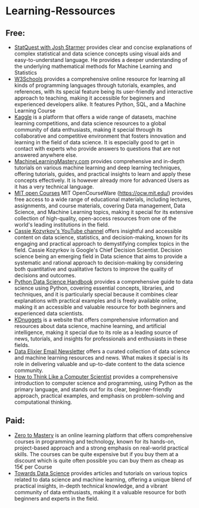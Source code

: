 # Learning-Ressources

## Free:
- [StatQuest with Josh Starmer](https://www.youtube.com/channel/UCtYLUTtgS3k1Fg4y5tAhLbw) provides clear and concise explanations of complex statistical and data science concepts using visual aids and easy-to-understand language. He provides a deeper understanding of the underlying mathematical methods for Machine Learning and Statistics
- [W3Schools](https://www.w3schools.com/) provides a comprehensive online resource for learning all kinds of programming languages through tutorials, examples, and references, with its special feature being its user-friendly and interactive approach to teaching, making it accessible for beginners and experienced developers alike. It features Python, SQL, and a Machine Learning Course
- [Kaggle](https://www.kaggle.com) is a platform that offers a wide range of datasets, machine learning competitions, and data science resources to a global community of data enthusiasts, making it special through its collaborative and competitive environment that fosters innovation and learning in the field of data science. It is especially good to get in contact with experts who provide answers to questions that are not answered anywhere else.
- [MachineLearningMastery.com](https://machinelearningmastery.com) provides comprehensive and in-depth tutorials on various machine learning and deep learning techniques, offering tutorials, guides, and practical insights to learn and apply these concepts effectively. It is however already more for advanced Users as it has a very technical language.
- [MIT open Courses](https://ocw.mit.edu/) MIT OpenCourseWare (https://ocw.mit.edu/) provides free access to a wide range of educational materials, including lectures, assignments, and course materials, covering Data management, Data Science, and Machine Learning topics, making it special for its extensive collection of high-quality, open-access resources from one of the world's leading institutions in the field.
- [Cassie Kozyrkov's YouTube channel](https://www.youtube.com/c/Kozyrkov) offers insightful and accessible content on data science, statistics, and decision-making, known for its engaging and practical approach to demystifying complex topics in the field. Cassie Kozyrkov is Google's Chief Decision Scientist. Decision science being an emerging field in Data science that aims to provide a systematic and rational approach to decision-making by considering both quantitative and qualitative factors to improve the quality of decisions and outcomes.
- [Python Data Science Handbook](https://jakevdp.github.io/PythonDataScienceHandbook/) provides a comprehensive guide to data science using Python, covering essential concepts, libraries, and techniques, and it is particularly special because it combines clear explanations with practical examples and is freely available online, making it an accessible and valuable resource for both beginners and experienced data scientists.
- [KDnuggets](https://www.kdnuggets.com/) is a website that offers comprehensive information and resources about data science, machine learning, and artificial intelligence, making it special due to its role as a leading source of news, tutorials, and insights for professionals and enthusiasts in these fields.
- [Data Elixier Email Newsletter](https://dataelixir.com/newsletter-archives/)  offers a curated collection of data science and machine learning resources and news. What makes it special is its role in delivering valuable and up-to-date content to the data science community.
- [How to Think Like a Computer Scientist](https://www.greenteapress.com/thinkpython/thinkCSpy.pdf) provides a comprehensive introduction to computer science and programming, using Python as the primary language, and stands out for its clear, beginner-friendly approach, practical examples, and emphasis on problem-solving and computational thinking.
## Paid:
- [Zero to Mastery](https://zerotomastery.io) is an online learning platform that offers comprehensive courses in programming and technology, known for its hands-on, project-based approach and a strong emphasis on real-world practical skills. The courses can be quite expensive but if you buy them at a discount which is quite often possible you can buy them as cheap as 15€ per Course
- [Towards Data Science](https://towardsdatascience.com/) provides articles and tutorials on various topics related to data science and machine learning, offering a unique blend of practical insights, in-depth technical knowledge, and a vibrant community of data enthusiasts, making it a valuable resource for both beginners and experts in the field.

